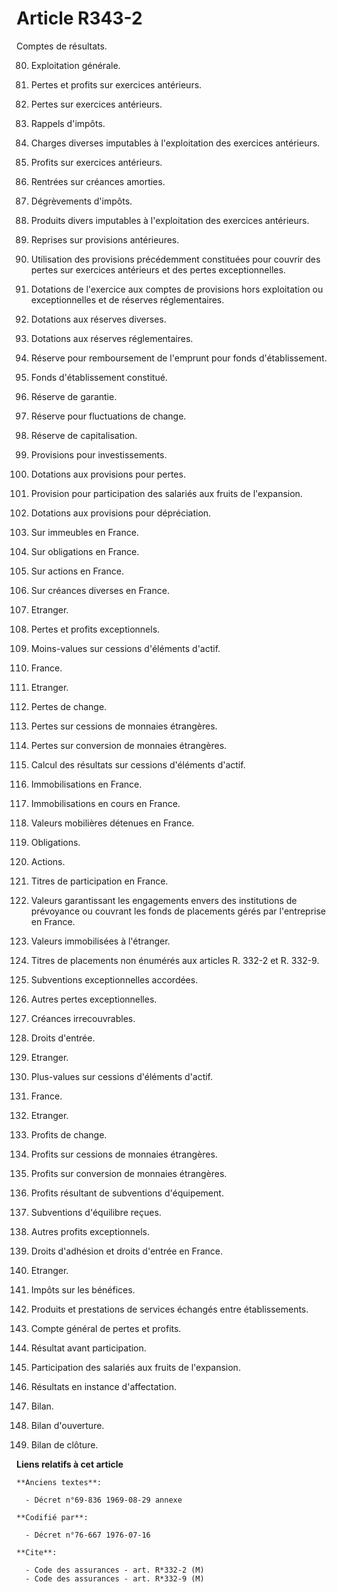 # Article R343-2

Comptes de résultats.

80. Exploitation générale.

82. Pertes et profits sur exercices antérieurs.

820. Pertes sur exercices antérieurs.

8202. Rappels d'impôts.

8206. Charges diverses imputables à l'exploitation des exercices antérieurs.

822. Profits sur exercices antérieurs.

8220. Rentrées sur créances amorties.

8222. Dégrèvements d'impôts.

8227. Produits divers imputables à l'exploitation des exercices antérieurs.

828. Reprises sur provisions antérieures.

829. Utilisation des provisions précédemment constituées pour couvrir des pertes sur exercices antérieurs et des pertes
exceptionnelles.

83. Dotations de l'exercice aux comptes de provisions hors exploitation ou exceptionnelles et de réserves réglementaires.

831. Dotations aux réserves diverses.

833. Dotations aux réserves réglementaires.

8330. Réserve pour remboursement de l'emprunt pour fonds d'établissement.

8331. Fonds d'établissement constitué.

8332. Réserve de garantie.

8334. Réserve pour fluctuations de change.

8335. Réserve de capitalisation.

8336. Provisions pour investissements.

835. Dotations aux provisions pour pertes.

8356. Provision pour participation des salariés aux fruits de l'expansion.

839. Dotations aux provisions pour dépréciation.

8391. Sur immeubles en France.

8392. Sur obligations en France.

8393. Sur actions en France.

8396. Sur créances diverses en France.

8399. Etranger.

84. Pertes et profits exceptionnels.

840. Moins-values sur cessions d'éléments d'actif.

8400. France.

8409. Etranger.

841. Pertes de change.

8411. Pertes sur cessions de monnaies étrangères.

8414. Pertes sur conversion de monnaies étrangères.

842. Calcul des résultats sur cessions d'éléments d'actif.

8421. Immobilisations en France.

8422. Immobilisations en cours en France.

8423. Valeurs mobilières détenues en France.

84232. Obligations.

84233. Actions.

8425. Titres de participation en France.

8427. Valeurs garantissant les engagements envers des institutions de prévoyance ou couvrant les fonds de placements gérés
par l'entreprise en France.

8428. Valeurs immobilisées à l'étranger.

8429. Titres de placements non énumérés aux articles R. 332-2 et R. 332-9.

843. Subventions exceptionnelles accordées.

844. Autres pertes exceptionnelles.

8440. Créances irrecouvrables.

8441. Droits d'entrée.

8449. Etranger.

845. Plus-values sur cessions d'éléments d'actif.

8450. France.

8459. Etranger.

846. Profits de change.

8461. Profits sur cessions de monnaies étrangères.

8464. Profits sur conversion de monnaies étrangères.

847. Profits résultant de subventions d'équipement.

848. Subventions d'équilibre reçues.

849. Autres profits exceptionnels.

8490. Droits d'adhésion et droits d'entrée en France.

8499. Etranger.

85. Impôts sur les bénéfices.

86. Produits et prestations de services échangés entre établissements.

87. Compte général de pertes et profits.

870. Résultat avant participation.

871. Participation des salariés aux fruits de l'expansion.

88. Résultats en instance d'affectation.

89. Bilan.

890. Bilan d'ouverture.

891. Bilan de clôture.

**Liens relatifs à cet article**

	**Anciens textes**:

	  - Décret n°69-836 1969-08-29 annexe

	**Codifié par**:

	  - Décret n°76-667 1976-07-16

	**Cite**:

	  - Code des assurances - art. R*332-2 (M)
	  - Code des assurances - art. R*332-9 (M)
